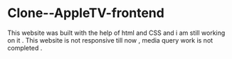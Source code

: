 # Clone--AppleTV-frontend
This website was built with the help of html and CSS and i am still working on it . This website is not responsive till now , media query work is not completed . 
